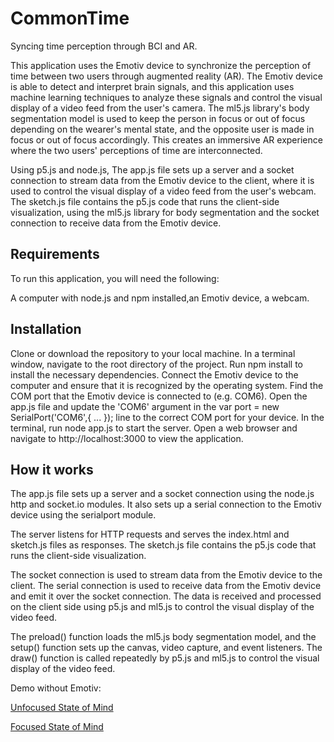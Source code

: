 # CommonTime
Syncing time perception through BCI and AR.

This application uses the Emotiv device to synchronize the perception of time between two users through augmented reality (AR). The Emotiv device is able to detect and interpret brain signals, and this application uses machine learning techniques to analyze these signals and control the visual display of a video feed from the user's camera. The ml5.js library's body segmentation model is used to keep the person in focus or out of focus depending on the wearer's mental state, and the opposite user is made in focus or out of focus accordingly. This creates an immersive AR experience where the two users' perceptions of time are interconnected.

Using p5.js and node.js, The app.js file sets up a server and a socket connection to stream data from the Emotiv device to the client, where it is used to control the visual display of a video feed from the user's webcam. The sketch.js file contains the p5.js code that runs the client-side visualization, using the ml5.js library for body segmentation and the socket connection to receive data from the Emotiv device.

## Requirements
To run this application, you will need the following:

A computer with node.js and npm installed,an Emotiv device, a webcam.

## Installation
Clone or download the repository to your local machine.
In a terminal window, navigate to the root directory of the project.
Run npm install to install the necessary dependencies.
Connect the Emotiv device to the computer and ensure that it is recognized by the operating system.
Find the COM port that the Emotiv device is connected to (e.g. COM6).
Open the app.js file and update the 'COM6' argument in the var port = new SerialPort('COM6',{ ... }); line to the correct COM port for your device.
In the terminal, run node app.js to start the server.
Open a web browser and navigate to http://localhost:3000 to view the application.

## How it works
The app.js file sets up a server and a socket connection using the node.js http and socket.io modules. It also sets up a serial connection to the Emotiv device using the serialport module.

The server listens for HTTP requests and serves the index.html and sketch.js files as responses. The sketch.js file contains the p5.js code that runs the client-side visualization.

The socket connection is used to stream data from the Emotiv device to the client. The serial connection is used to receive data from the Emotiv device and emit it over the socket connection. The data is received and processed on the client side using p5.js and ml5.js to control the visual display of the video feed.

The preload() function loads the ml5.js body segmentation model, and the setup() function sets up the canvas, video capture, and event listeners. The draw() function is called repeatedly by p5.js and ml5.js to control the visual display of the video feed.

Demo without Emotiv: 

[Unfocused State of Mind](https://ameliagan.xyz/5.html)

[Focused State of Mind](https://ameliagan.xyz/3.html)
